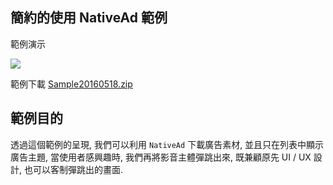 ## 簡約的使用 NativeAd 範例
範例演示

![](https://github.com/applauseadn/ios-sdk/blob/master/Demos/NativeAd/Sample20160518.gif)

範例下載
[Sample20160518.zip](https://github.com/applauseadn/ios-sdk/blob/master/Demos/NativeAd/Sample20160518.zip?raw=true)

## 範例目的

透過這個範例的呈現, 我們可以利用 `NativeAd` 下載廣告素材, 並且只在列表中顯示廣告主題, 當使用者感興趣時,
我們再將影音主體彈跳出來, 既兼顧原先 UI / UX 設計, 也可以客制彈跳出的畫面.
